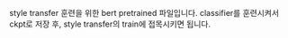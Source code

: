style transfer 훈련을 위한 bert pretrained 파일입니다. classifier를 훈련시켜서 ckpt로 저장 후, style transfer의 train에 접목시키면 됩니다.
